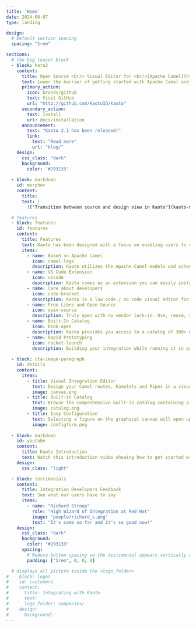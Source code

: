 ```yaml
---
title: 'Home'
date: 2024-06-07
type: landing

design:
  # Default section spacing
  spacing: "1rem"

sections:
  # the big teaser block
  - block: hero2
    content:
      title: Open Source <br/> Visual Editor for <br/>[Apache Camel](https://camel.apache.org)
      text: Lower the barrier of getting started with Apache Camel and empower your team to integrate systems with ease by leveraging the Kaoto visual editor. Design your integrations and test them locally for quick turnarounds.
      primary_action:
        icon: brands/github
        text: Visit GitHub
        url: "http://github.com/KaotoIO/kaoto"
      secondary_action:
        text: Install
        url: docs/installation
      announcement:
        text: "Kaoto 2.1 has been released!"
        link:
          text: "Read more"
          url: "blog/"
    design:
      css_class: "dark"
      background:
        color: '#293133'
  
  - block: markdown
    id: morpher
    content:
      title: 
      text: |-
        !["Transition between source and design view in Kaoto"](kaoto-morph.gif)

  # features
  - block: features
    id: features
    content:
      title: Features
      text: Kaoto has been designed with a focus on enabling users to quickly prototype Apache Camel integrations without deep Camel knownledge or having to write extensive Java code.
      items:
        - name: Based on Apache Camel
          icon: camel-logo
          description: Kaoto utilizes the Apache Camel models and schemas to always offer you all available upstream Camel features. 
        - name: VS Code Extension
          icon: vscode
          description: Kaoto comes as an extension you can easily install from the Microsoft Marketplace. You can install it directly from inside your VS Code instance.
        - name: Care about developers
          icon: code-bracket
          description: Kaoto is a low code / no code visual editor for Apache Camel integrations. Using Kaoto will lower the barrier for integration developers to get started with Apache Camel.
        - name: Free Libre and Open Source
          icon: open-source
          description: Truly open with no vendor lock-in. Use, reuse, share, modify, and resell to your needs. Own Kaoto and make it yours, making sure your use cases are covered.
        - name: Built-In Catalog
          icon: book-open
          description: Kaoto provides you access to a catalog of 300+ Camel Components, 200+ Kamelets and a variety of Enterprise Integration Patterns to choose from. Each of them comes with a documentation to help you get started.
        - name: Rapid Prototyping
          icon: rocket-launch
          description: Building your integration while running it in parallel in Dev Mode gives you a quick turnaround on your changes and enables you to quickly prototype your Camel routes. 
  
  - block: cta-image-paragraph
    id: details
    content:
      items:
        - title: Visual Integration Editor
          text: Design your Camel routes, Kamelets and Pipes in a visual low-code / no-code way.
          image: canvas.png
        - title: Built-in Catalog
          text: Browse the comprehensive built-in catalog containing a vast number of available Camel Components (Connectors), Enterprise Integration Patterns as well as Kamelets provided by Apache Camel.
          image: catalog.png
        - title: Easy Configuration
          text: Selecting a figure on the graphical canvas will open up a configuration form to the right side which allows you to easily do your customizations.
          image: configform.png
        
  - block: markdown
    id: youtube
    content:
      title: Kaoto Introduction
      text: Watch this introduction video showing how to get started with Kaoto<br/><br/>{{< youtube S1WlAMos_64 >}}<br/>
    design:
      css_class: "light"

  - block: testimonials
    content:
      title: Integration Developers Feedback
      text: See what our users have to say
      items:
        - name: "Richard Stroop"
          role: "High Wizard of Integration at Red Hat"
          image: "people/richard_s.png"
          text: "It's come so far and it's so good now!"
    design:
      css_class: "dark"
      background:
        color: "#293133"
      spacing:
        # Reduce bottom spacing so the testimonial appears vertically centered between sections
        padding: ["1rem", 0, 0, 0]

  # displays all picture inside the <logo_folder>
#  - block: logos
#    id: customers
#    content:
#      title: Integrating with Kaoto
#      text: 
#      logo_folder: companies/
#    design:
#      background:        
---
```

